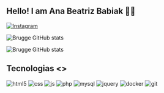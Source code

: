 ## Hello! I am Ana Beatriz Babiak 🤙🏼

<!--[![Blog](https://img.shields.io/website?label=MeuPortifolio.com&style=for-the-badge&url=https://MeuPortifolio.com/)](https://MeuPortifolio.com)-->
[![Instagram](https://img.shields.io/badge/Instagram-E4405F?style=for-the-badge&logo=instagram&logoColor=white)](https://instagram.com/B)

![Brugge GitHub stats](https://github-readme-stats.vercel.app/api?username=Babiak0&show_icons=true&theme=dracula&count_private=true)

![Brugge GitHub stats](https://github-readme-stats.vercel.app/api/top-langs/?username=Babiak0&theme=blue-green)



## Tecnologias <>

<div style="display: inline_block">
  <img align="center" alt="html5" src="https://img.shields.io/badge/HTML5-E34F26?style=for-the-badge&logo=html5&logoColor=white" />
  <img align="center" alt="css" src="https://img.shields.io/badge/CSS3-1572B6?style=for-the-badge&logo=css3&logoColor=white" />
  <img align="center" alt="js" src="https://img.shields.io/badge/JavaScript-F7DF1E?style=for-the-badge&logo=javascript&logoColor=black" />
  <img align="center" alt="php" src="https://img.shields.io/badge/PHP-777BB4?style=for-the-badge&logo=php&logoColor=white"/>
  <img align="center" alt="mysql" src="https://img.shields.io/badge/MySQL-005C84?style=for-the-badge&logo=mysql&logoColor=white" />
  <img align="center" alt="jquery" src="https://img.shields.io/badge/jQuery-0769AD?style=for-the-badge&logo=jquery&logoColor=white" />
  <img align="center" alt="docker" src="https://img.shields.io/badge/docker-%230db7ed.svg?style=for-the-badge&logo=docker&logoColor=white" />
  <img align="center" alt="git" src="https://img.shields.io/badge/git-%23F05033.svg?style=for-the-badge&logo=git&logoColor=white" />
  
  
  
  
</div><br/>
